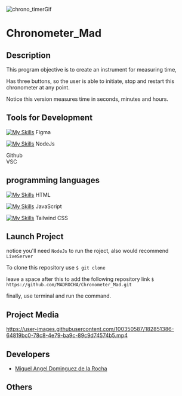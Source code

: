![chrono_timerGif](https://user-images.githubusercontent.com/100350587/182852359-afd4abb7-248c-4d46-ba0b-57ab4c6e761c.gif)

# Chronometer_Mad

## Description

This program objective is to create an instrument for measuring time, 

Has three buttons, so the user is able to initiate, stop and restart this chronometer at any point.

Notice this version measures time in seconds, minutes and hours.

## Tools for Development

[![My Skills](https://skills.thijs.gg/icons?i=figma)](https://skills.thijs.gg)
Figma 

[![My Skills](https://skills.thijs.gg/icons?i=nodejs)](https://skills.thijs.gg)
NodeJs 

Github  
VSC

## programming languages 

[![My Skills](https://skills.thijs.gg/icons?i=html)](https://skills.thijs.gg)
HTML 

[![My Skills](https://skills.thijs.gg/icons?i=js)](https://skills.thijs.gg)
 JavaScript 
 
 [![My Skills](https://skills.thijs.gg/icons?i=tailwindcss)](https://skills.thijs.gg)
 Tailwind CSS


## Launch Project
notice you'll need `NodeJs` to run the roject, also would recommend `LiveServer` 


To clone this repository use 
`$ git clone`

leave a space after this to add the following repository link
 `$ https://github.com/MADROCHA/Chronometer_Mad.git` 

finally, use terminal and run the command.

## Project Media

https://user-images.githubusercontent.com/100350587/182851386-64819bc0-78c8-4e79-ba9c-89c9d74574b5.mp4




## Developers
- [Miguel Angel Dominguez de la Rocha](https://github.com/MADROCHA)


## Others

